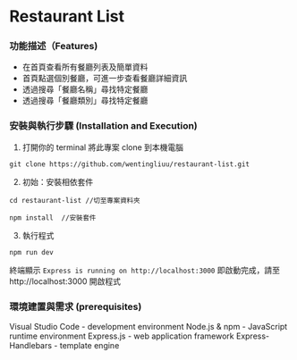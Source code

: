 # Restaurant List

### 功能描述（Features)
*  在首頁查看所有餐廳列表及簡單資料
*  首頁點選個別餐廳，可進一步查看餐廳詳細資訊
*  透過搜尋「餐廳名稱」尋找特定餐廳
*  透過搜尋「餐廳類別」尋找特定餐廳

### 安裝與執行步驟 (Installation and Execution)
1.  打開你的 terminal 將此專案 clone 到本機電腦
```
git clone https://github.com/wentingliuu/restaurant-list.git
```
2. 初始：安裝相依套件
```
cd restaurant-list //切至專案資料夾
```
```
npm install  //安裝套件
```
3. 執行程式
```
npm run dev
```
終端顯示 `Express is running on http://localhost:3000` 即啟動完成，請至 http://localhost:3000 開啟程式

### 環境建置與需求 (prerequisites)
Visual Studio Code - development environment
Node.js & npm - JavaScript runtime environment
Express.js - web application framework
Express-Handlebars - template engine
